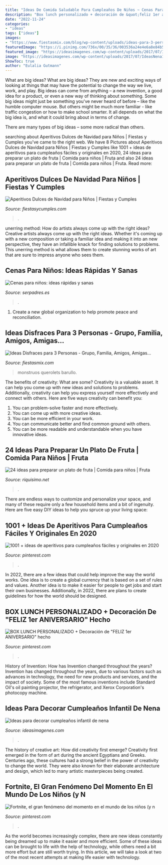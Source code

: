 ```yaml
---
title: "Ideas De Comida Saludable Para Cumpleaños De Niños ~ Cenas Para Niños: Ideas Rápidas Y Sanas"
description: "Box lunch personalizado + decoración de &quot;feliz 1er aniversario&quot; hecho"
date: "2022-11-24"
categories:
- "ideas"
tags: ["ideas"]
images:
- "https://www.fiestasmix.com/blog/wp-content/uploads/ideas-para-3-personas-de-disfraces-1.jpg"
featuredImage: "https://i.pinimg.com/736x/00/35/36/003536a24e4e6a8e84b5f8bcf515505d--box-lunches-coffee-break.jpg"
featured_image: "https://ideasimagenes.com/wp-content/uploads/2017/07/IdeasNena12.jpg"
image: "https://ideasimagenes.com/wp-content/uploads/2017/07/IdeasNena12.jpg"
ShowToc: true
author: "Eulalia Gutmann"
---
```



What are big ideas?
What are big ideas? They are new and exciting ways of looking at things that may have the potential to change the way we live, work, and play. Big ideas can come from anything – a new invention, a good idea for a product, or even a new way of thinking about something.
Some big ideas might just be something you've never heard of before – like the humble computer mouse. But others might be much more familiar - like traffic congestion or how to make school smarter. It all depends on what the big idea is, and what it could bring about in terms of change.

There are many types of big ideas – some more radical than others.

	

		
searching about Aperitivos Dulces de Navidad para Niños | Fiestas y Cumples you've came to the right web. We have 8 Pictures about Aperitivos Dulces de Navidad para Niños | Fiestas y Cumples like 1001 + ideas de aperitivos para cumpleaños fáciles y originales en 2020, 24 ideas para preparar un plato de fruta | Comida para niños | Fruta and also 24 ideas para preparar un plato de fruta | Comida para niños | Fruta. Read more:
		
    
## Aperitivos Dulces De Navidad Para Niños | Fiestas Y Cumples

<img loading=lazy src="http://fiestasycumples.com/wp-content/uploads/2016/11/dulces-de-Navidad-para-preparar-en-casa-530x800.jpg" onerror="this.onerror=null;this.src='https://tse1.mm.bing.net/th?id=OIP.tqQLUUMBLVejYFAa7tMn7QHaLL&amp;pid=15.1';" alt="Aperitivos Dulces de Navidad para Niños | Fiestas y Cumples">

_Source: fiestasycumples.com_

>. 

	

unerring method: How do artists always come up with the right ideas?
Creative artists always come up with the right ideas. Whether it's coming up with a new composition or taking a familiar idea and making it into an new perspective, they have an infallible knack for finding solutions to problems. This unerring method is what allows them to create stunning works of art that are sure to impress anyone who sees them.

    
## Cenas Para Niños: Ideas Rápidas Y Sanas

<img loading=lazy src="https://estaticos.serpadres.es/uploads/images/article/5ea672135bafe86a829b8ea5/cenasSOCIAL.jpg" onerror="this.onerror=null;this.src='https://tse2.mm.bing.net/th?id=OIP.zQ3CstU2_ypvvnrfHsHAuQHaD4&amp;pid=15.1';" alt="Cenas para niños: ideas rápidas y sanas">

_Source: serpadres.es_

>. 

	

1. Create a new global organization to help promote peace and reconciliation.

    
## Ideas Disfraces Para 3 Personas - Grupo, Familia, Amigos, Amigas...

<img loading=lazy src="https://www.fiestasmix.com/blog/wp-content/uploads/ideas-para-3-personas-de-disfraces-1.jpg" onerror="this.onerror=null;this.src='https://tse1.mm.bing.net/th?id=OIP.G5EnNxH5m-MW-k_BHC-r0AHaE7&amp;pid=15.1';" alt="Ideas Disfraces para 3 Personas - Grupo, Familia, Amigos, Amigas...">

_Source: fiestasmix.com_

>monstruos querolets barullo. 

	

The benefits of creativity: What are some?
Creativity is a valuable asset. It can help you come up with new ideas and solutions to problems. Additionally, creativity can help you express yourself more effectively and connect with others. Here are five ways creativity can benefit you: 
1) You can problem-solve faster and more effectively.
2) You can come up with more creative ideas.
3) You can be more efficient in your work.
4) You can communicate better and find common ground with others.
5) You can be more readable and understandable when you have innovative ideas.

    
## 24 Ideas Para Preparar Un Plato De Fruta | Comida Para Niños | Fruta

<img loading=lazy src="https://files.nolocreocdn.com/wp-content/uploads/2020/09/354c661a89751100d3d5b86cf5203a17.jpg" onerror="this.onerror=null;this.src='https://tse1.mm.bing.net/th?id=OIP.3OvIX3QXlTtEuNMCCErceQHaEK&amp;pid=15.1';" alt="24 ideas para preparar un plato de fruta | Comida para niños | Fruta">

_Source: riquisimo.net_

>. 

	

There are endless ways to customize and personalize your space, and many of these require only a few household items and a bit of ingenuity. Here are five easy DIY ideas to help you spruce up your living space: 

    
## 1001 + Ideas De Aperitivos Para Cumpleaños Fáciles Y Originales En 2020

<img loading=lazy src="https://i.pinimg.com/originals/7a/48/84/7a4884a725854e569662fa2619be8530.jpg" onerror="this.onerror=null;this.src='https://tse4.mm.bing.net/th?id=OIP.4OKrgStqOsOsbjTJTjO1vAHaLH&amp;pid=15.1';" alt="1001 + ideas de aperitivos para cumpleaños fáciles y originales en 2020">

_Source: pinterest.com_

>. 

	

In 2022, there are a few ideas that could help improve the way the world works. One idea is to create a global currency that is based on a set of rules and values. Another idea is to make it easier for people to get jobs and start their own businesses. Additionally, in 2022, there are plans to create guidelines for how the world should be designed.

    
## BOX LUNCH PERSONALIZADO + Decoración De &quot;FELIZ 1er ANIVERSARIO&quot; Hecho

<img loading=lazy src="https://i.pinimg.com/736x/00/35/36/003536a24e4e6a8e84b5f8bcf515505d--box-lunches-coffee-break.jpg" onerror="this.onerror=null;this.src='https://tse1.mm.bing.net/th?id=OIP.H_rQyrDXZbB3w_XihJLp4gHaL5&amp;pid=15.1';" alt="BOX LUNCH PERSONALIZADO + Decoración de &quot;FELIZ 1er ANIVERSARIO&quot; hecho">

_Source: pinterest.com_

>. 

	

History of Invention: How has Invention changed throughout the years?
Invention has changed throughout the years, due to various factors such as advances in technology, the need for new products and services, and the impact of society. Some of the most famous inventions include Standard Oil's oil painting projector, the refrigerator, and Xerox Corporation's photocopy machine.

    
## Ideas Para Decorar Cumpleaños Infantil De Nena

<img loading=lazy src="https://ideasimagenes.com/wp-content/uploads/2017/07/IdeasNena12.jpg" onerror="this.onerror=null;this.src='https://tse4.mm.bing.net/th?id=OIP.eyXNYV94cCKMJ8nIY-PLpAHaJ4&amp;pid=15.1';" alt="Ideas para decorar cumpleaños infantil de nena">

_Source: ideasimagenes.com_

>. 

	

The history of creative art: How did creativity first emerge?
Creativity first emerged in the form of art during the ancient Egyptians and Greeks. Centuries ago, these cultures had a strong belief in the power of creativity to change the world. They were also known for their elaborate architecture and design, which led to many artistic masterpieces being created.

    
## Fortnite, El Gran Fenómeno Del Momento En El Mundo De Los Niños (y N

<img loading=lazy src="https://i.pinimg.com/736x/54/a2/a7/54a2a74b4422ecd72d83d7112035aa40.jpg" onerror="this.onerror=null;this.src='https://tse1.mm.bing.net/th?id=OIP.HfC4l_4NhVuEgjOhv36wiAHaHa&amp;pid=15.1';" alt="Fortnite, el gran fenómeno del momento en el mundo de los niños (y n">

_Source: pinterest.com_

>. 

	

As the world becomes increasingly complex, there are new ideas constantly being dreamed up to make it easier and more efficient. Some of these ideas can be brought to life with the help of technology, while others need a bit more effort but are still worth trying. In this article, we will take a look at two of the most recent attempts at making life easier with technology.

